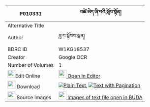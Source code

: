 |P010331|འཚེ་མེད་ཞི་བའི་སློབ་སྟོན། 
| --- | --- 
|Alternative Title |
|Author| ཟླ་བ་སྟོབས་ལྡན།
|BDRC ID | W1KG18537
|Creator | Google OCR
|Number of Volumes| 1
|<img width="25" src="https://img.icons8.com/color/25/000000/edit-property.png">Edit Online| [<img width="25" src="https://avatars.githubusercontent.com/u/45091458?s=200&v=4"> Open in Editor](http://editor.openpecha.org/P010331)
|<img width="25" src="https://img.icons8.com/fluent/48/000000/download-2.png"/>  Download | [![](https://img.icons8.com/color/20/000000/txt.png)Plain Text](https://github.com/Openpecha/P010331/releases/download/v1/tse_me_shyiwa_i_lobton_plain_P010331.zip), [![](https://img.icons8.com/color/20/000000/txt.png)Text with Pagination](https://github.com/Openpecha/P010331/releases/download/v1/tse_me_shyiwa_i_lobton_pages_P010331.zip)
|<img width="25" src="https://img.icons8.com/plasticine/100/000000/pictures-folder.png"/>  Source Images | [<img width="25" src="https://library.bdrc.io/icons/BUDA-small.svg"> Images of text file open in BUDA](https://library.bdrc.io/show/bdr:W1KG18537)